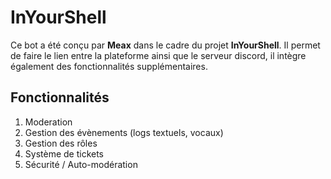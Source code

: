 # InYourShell

Ce bot a été conçu par **Meax** dans le cadre du projet **InYourShell**. Il permet de faire le lien entre la plateforme ainsi que le serveur discord, il intègre également des fonctionnalités supplémentaires.

## Fonctionnalités 
1. Moderation
2. Gestion des évènements (logs textuels, vocaux)
3. Gestion des rôles
4. Système de tickets
5. Sécurité / Auto-modération 